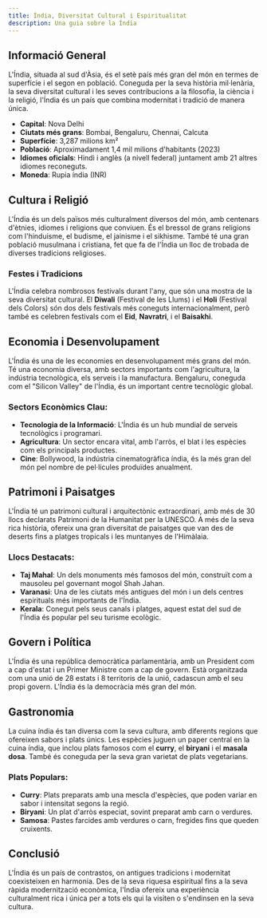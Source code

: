 ```yaml
---
title: Índia, Diversitat Cultural i Espiritualitat
description: Una guia sobre la Índia
---
```

## Informació General

L'Índia, situada al sud d'Àsia, és el setè país més gran del món en termes de superfície i el segon en població. Coneguda per la seva història mil·lenària, la seva diversitat cultural i les seves contribucions a la filosofia, la ciència i la religió, l'Índia és un país que combina modernitat i tradició de manera única.

- **Capital**: Nova Delhi
- **Ciutats més grans**: Bombai, Bengaluru, Chennai, Calcuta
- **Superfície**: 3,287 milions km²
- **Població**: Aproximadament 1,4 mil milions d'habitants (2023)
- **Idiomes oficials**: Hindi i anglès (a nivell federal) juntament amb 21 altres idiomes reconeguts.
- **Moneda**: Rupia índia (INR)

## Cultura i Religió

L'Índia és un dels països més culturalment diversos del món, amb centenars d'ètnies, idiomes i religions que conviuen. És el bressol de grans religions com l'hinduisme, el budisme, el jainisme i el sikhisme. També té una gran població musulmana i cristiana, fet que fa de l'Índia un lloc de trobada de diverses tradicions religioses.

### Festes i Tradicions

L'Índia celebra nombrosos festivals durant l'any, que són una mostra de la seva diversitat cultural. El **Diwali** (Festival de les Llums) i el **Holi** (Festival dels Colors) són dos dels festivals més coneguts internacionalment, però també es celebren festivals com el **Eid**, **Navratri**, i el **Baisakhi**.

## Economia i Desenvolupament

L'Índia és una de les economies en desenvolupament més grans del món. Té una economia diversa, amb sectors importants com l'agricultura, la indústria tecnològica, els serveis i la manufactura. Bengaluru, coneguda com el "Silicon Valley" de l'Índia, és un important centre tecnològic global.

### Sectors Econòmics Clau:

- **Tecnologia de la Informació**: L'Índia és un hub mundial de serveis tecnològics i programari.
- **Agricultura**: Un sector encara vital, amb l'arròs, el blat i les espècies com els principals productes.
- **Cine**: Bollywood, la indústria cinematogràfica índia, és la més gran del món pel nombre de pel·lícules produïdes anualment.

## Patrimoni i Paisatges

L'Índia té un patrimoni cultural i arquitectònic extraordinari, amb més de 30 llocs declarats Patrimoni de la Humanitat per la UNESCO. A més de la seva rica història, ofereix una gran diversitat de paisatges que van des de deserts fins a platges tropicals i les muntanyes de l'Himàlaia.

### Llocs Destacats:

- **Taj Mahal**: Un dels monuments més famosos del món, construït com a mausoleu pel governant mogol Shah Jahan.
- **Varanasi**: Una de les ciutats més antigues del món i un dels centres espirituals més importants de l'Índia.
- **Kerala**: Conegut pels seus canals i platges, aquest estat del sud de l'Índia és popular pel seu turisme ecològic.

## Govern i Política

L'Índia és una república democràtica parlamentària, amb un President com a cap d'estat i un Primer Ministre com a cap de govern. Està organitzada com una unió de 28 estats i 8 territoris de la unió, cadascun amb el seu propi govern. L'Índia és la democràcia més gran del món.

## Gastronomia

La cuina índia és tan diversa com la seva cultura, amb diferents regions que ofereixen sabors i plats únics. Les espècies juguen un paper central en la cuina índia, que inclou plats famosos com el **curry**, el **biryani** i el **masala dosa**. També és coneguda per la seva gran varietat de plats vegetarians.

### Plats Populars:

- **Curry**: Plats preparats amb una mescla d'espècies, que poden variar en sabor i intensitat segons la regió.
- **Biryani**: Un plat d'arròs especiat, sovint preparat amb carn o verdures.
- **Samosa**: Pastes farcides amb verdures o carn, fregides fins que queden cruixents.

## Conclusió

L'Índia és un país de contrastos, on antigues tradicions i modernitat coexisteixen en harmonia. Des de la seva riquesa espiritual fins a la seva ràpida modernització econòmica, l'Índia ofereix una experiència culturalment rica i única per a tots els qui la visiten o s'endinsen en la seva cultura.
